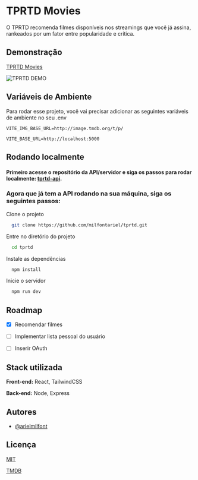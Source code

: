 
# TPRTD Movies

O TPRTD recomenda filmes disponíveis nos streamings que você já assina, rankeados por um fator entre popularidade e crítica.




## Demonstração
[TPRTD Movies](https://tprtd.vercel.app)

![TPRTD DEMO](./src/assets/tprtd.gif)

## Variáveis de Ambiente

Para rodar esse projeto, você vai precisar adicionar as seguintes variáveis de ambiente no seu .env

`VITE_IMG_BASE_URL=http://image.tmdb.org/t/p/`

`VITE_BASE_URL=http://localhost:5000`
## Rodando localmente

#### Primeiro acesse o repositório da API/servidor e siga os passos para rodar localmente: [tprtd-api](https://github.com/milfontariel/tprtd-api).

### Agora que já tem a API rodando na sua máquina, siga os seguintes passos:

Clone o projeto

```bash
  git clone https://github.com/milfontariel/tprtd.git
```

Entre no diretório do projeto

```bash
  cd tprtd
```

Instale as dependências

```bash
  npm install
```

Inicie o servidor

```bash
  npm run dev
```


## Roadmap

- [x] Recomendar filmes

- [ ] Implementar lista pessoal do usuário

- [ ] Inserir OAuth



## Stack utilizada

**Front-end:** React, TailwindCSS

**Back-end:** Node, Express



## Autores

- [@arielmilfont](https://www.github.com/milfontariel)


## Licença

[MIT](https://choosealicense.com/licenses/mit/)

[TMDB](https://www.themoviedb.org/documentation/api)
